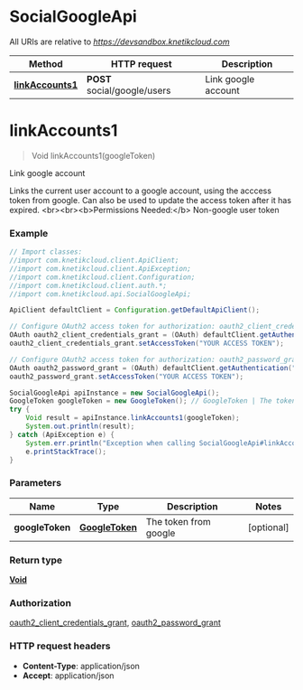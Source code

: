 # SocialGoogleApi

All URIs are relative to *https://devsandbox.knetikcloud.com*

Method | HTTP request | Description
------------- | ------------- | -------------
[**linkAccounts1**](SocialGoogleApi.md#linkAccounts1) | **POST** social/google/users | Link google account


<a name="linkAccounts1"></a>
# **linkAccounts1**
> Void linkAccounts1(googleToken)

Link google account

Links the current user account to a google account, using the acccess token from google. Can also be used to update the access token after it has expired. &lt;br&gt;&lt;br&gt;&lt;b&gt;Permissions Needed:&lt;/b&gt; Non-google user token

### Example
```java
// Import classes:
//import com.knetikcloud.client.ApiClient;
//import com.knetikcloud.client.ApiException;
//import com.knetikcloud.client.Configuration;
//import com.knetikcloud.client.auth.*;
//import com.knetikcloud.api.SocialGoogleApi;

ApiClient defaultClient = Configuration.getDefaultApiClient();

// Configure OAuth2 access token for authorization: oauth2_client_credentials_grant
OAuth oauth2_client_credentials_grant = (OAuth) defaultClient.getAuthentication("oauth2_client_credentials_grant");
oauth2_client_credentials_grant.setAccessToken("YOUR ACCESS TOKEN");

// Configure OAuth2 access token for authorization: oauth2_password_grant
OAuth oauth2_password_grant = (OAuth) defaultClient.getAuthentication("oauth2_password_grant");
oauth2_password_grant.setAccessToken("YOUR ACCESS TOKEN");

SocialGoogleApi apiInstance = new SocialGoogleApi();
GoogleToken googleToken = new GoogleToken(); // GoogleToken | The token from google
try {
    Void result = apiInstance.linkAccounts1(googleToken);
    System.out.println(result);
} catch (ApiException e) {
    System.err.println("Exception when calling SocialGoogleApi#linkAccounts1");
    e.printStackTrace();
}
```

### Parameters

Name | Type | Description  | Notes
------------- | ------------- | ------------- | -------------
 **googleToken** | [**GoogleToken**](GoogleToken.md)| The token from google | [optional]

### Return type

[**Void**](.md)

### Authorization

[oauth2_client_credentials_grant](../README.md#oauth2_client_credentials_grant), [oauth2_password_grant](../README.md#oauth2_password_grant)

### HTTP request headers

 - **Content-Type**: application/json
 - **Accept**: application/json

